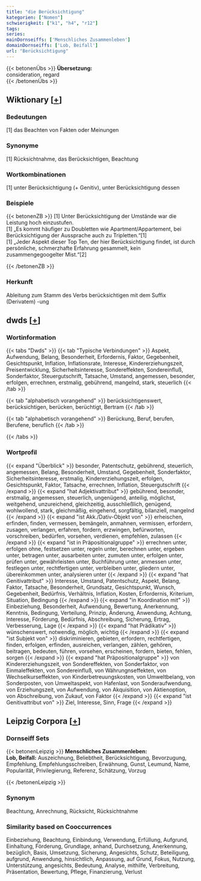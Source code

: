 ```yaml
---
title: "die Berücksichtigung"
kategorien: ["Nomen"]
schwierigkeit: ["k1", "h4", "r12"]
tags:
series:
mainDornseiffs: ['Menschliches Zusammenleben']
domainDornseiffs: ['Lob, Beifall']
url: "Berücksichtigung"
---
```


{{< betonenÜbs >}}
**Übersetzung:**  
consideration, regard  
{{< /betonenÜbs >}}

## Wiktionary [[+](https://de.wiktionary.org/wiki/Berücksichtigung)]

### Bedeutungen
[1] das Beachten von Fakten oder Meinungen  

### Synonyme
[1] Rücksichtnahme, das Berücksichtigen, Beachtung  

### Wortkombinationen
[1] unter Berücksichtigung (+ Genitiv), unter Berücksichtigung dessen  

### Beispiele
{{< betonenZB >}}
[1] Unter Berücksichtigung der Umstände war die Leistung hoch einzustufen.  
[1] „Es kommt häufiger zu Doubletten wie Apartment/Appartement, bei Berücksichtigung der Aussprache auch zu Tripletten.“[1]  
[1] „Jeder Aspekt dieser Top Ten, der hier Berücksichtigung findet, ist durch persönliche, schmerzhafte Erfahrung gesammelt, kein zusammengegoogelter Mist.“[2]  

{{< /betonenZB >}}
### Herkunft
Ableitung zum Stamm des Verbs berücksichtigen mit dem Suffix (Derivatem) -ung  



## dwds [[+](https://www.dwds.de/wb/Berücksichtigung)]

### Wortinformation
{{< tabs "Dwds" >}}
{{< tab "Typische Verbindungen" >}}
Aspekt, Aufwendung, Belang, Besonderheit, Erfordernis, Faktor, Gegebenheit, Gesichtspunkt, Inflation, Inflationsrate, Interesse, Kindererziehungszeit, Preisentwicklung, Sicherheitsinteresse, Sondereffekten, Sondereinfluß, Sonderfaktor, Steuergutschrift, Tatsache, Umstand, angemessen, besonder, erfolgen, errechnen, erstmalig, gebührend, mangelnd, stark, steuerlich
{{< /tab >}}

{{< tab "alphabetisch vorangehend" >}}
berücksichtigenswert, berücksichtigen, berücken, berüchtigt, Bertram
{{< /tab >}}

{{< tab "alphabetisch vorangehend" >}}
Berückung, Beruf, berufen, Berufene, beruflich
{{< /tab >}}

{{< /tabs >}}

### Wortprofil
{{< expand "Überblick" >}} besonder, Patentschutz, gebührend, steuerlich, angemessen, Belang, Besonderheit, Umstand, Gegebenheit, Sonderfaktor, Sicherheitsinteresse, erstmalig, Kindererziehungszeit, erfolgen, Gesichtspunkt, Faktor, Tatsache, errechnen, Inflation, Steuergutschrift {{< /expand >}}
{{< expand "hat Adjektivattribut" >}} gebührend, besonder, erstmalig, angemessen, steuerlich, ungenügend, anteilig, möglichst, weitgehend, unzureichend, gleichzeitig, ausschließlich, genügend, wohlwollend, stark, gleichmäßig, eingehend, sorgfältig, bilanziell, mangelnd {{< /expand >}}
{{< expand "ist Akk./Dativ-Objekt von" >}} erheischen, erfinden, finden, vermessen, bemängeln, anmahnen, vermissen, erfordern, zusagen, verlangen, erfahren, fordern, erzwingen, befürworten, vorschreiben, bedürfen, vorsehen, verdienen, empfehlen, zulassen {{< /expand >}}
{{< expand "ist in Präpositionalgruppe" >}} errechnen unter, erfolgen ohne, festsetzen unter, regeln unter, berechnen unter, ergeben unter, betragen unter, ausarbeiten unter, zumuten unter, erfolgen unter, prüfen unter, gewährleisten unter, Buchführung unter, anmessen unter, festlegen unter, rechtfertigen unter, verbleiben unter, gliedern unter, übereinkommen unter, analysieren unter {{< /expand >}}
{{< expand "hat Genitivattribut" >}} Interesse, Umstand, Patentschutz, Aspekt, Belang, Faktor, Tatsache, Besonderheit, Grundsatz, Gesichtspunkt, Wunsch, Gegebenheit, Bedürfnis, Verhältnis, Inflation, Kosten, Erfordernis, Kriterium, Situation, Bedingung {{< /expand >}}
{{< expand "in Koordination mit" >}} Einbeziehung, Besonderheit, Aufwendung, Bewertung, Anerkennung, Kenntnis, Bedingung, Verteilung, Prinzip, Änderung, Anwendung, Achtung, Interesse, Förderung, Bedürfnis, Abschreibung, Sicherung, Ertrag, Verbesserung, Lage {{< /expand >}}
{{< expand "hat Prädikativ" >}} wünschenswert, notwendig, möglich, wichtig {{< /expand >}}
{{< expand "ist Subjekt von" >}} diskriminieren, gebieten, erfordern, rechtfertigen, finden, erfolgen, erfinden, ausreichen, verlangen, zählen, gehören, beitragen, bedeuten, führen, vorsehen, erscheinen, fordern, bieten, fehlen, sorgen {{< /expand >}}
{{< expand "hat Präpositionalgruppe" >}} von Kindererziehungszeit, von Sondereffekten, von Sonderfaktor, von Einmaleffekten, von Sondereinfluß, von Währungnseffekten, von Wechselkurseffekten, von Kinderbetreuungskosten, von Umweltbelang, von Sonderposten, von Umweltaspekt, von Hafenlast, von Sonderaufwendung, von Erziehungszeit, von Aufwendung, von Akquisition, von Aktienoption, von Abschreibung, von Zukauf, von Faktor {{< /expand >}}
{{< expand "ist Genitivattribut von" >}} Ziel, Interesse, Sinn, Frage {{< /expand >}}

## Leipzig Corpora [[+](https://corpora.uni-leipzig.de/en/res?word=Berücksichtigung&corpusId=deu_newscrawl-public_2018)]

### Dornseiff Sets
{{< betonenLeipzig >}}
**Menschliches Zusammenleben:**  
**Lob, Beifall:** Auszeichnung, Beliebtheit, Berücksichtigung, Bevorzugung, Empfehlung, Empfehlungsschreiben, Erwähnung, Gunst, Leumund, Name, Popularität, Privilegierung, Referenz, Schätzung, Vorzug  

{{< /betonenLeipzig >}}

### Synonym
Beachtung, Anrechnung, Rücksicht, Rücksichtnahme


### Similarity based on Cooccurrences
Einbeziehung, Beachtung, Einbindung, Verwendung, Erfüllung, Aufgrund, Einhaltung, Förderung, Grundlage, anhand, Durchsetzung, Anerkennung, bezüglich, Basis, Umsetzung, Sicherung, Angesichts, Schutz, Beteiligung, aufgrund, Anwendung, hinsichtlich, Anpassung, auf Grund, Fokus, Nutzung, Unterstützung, angesichts, Bedeutung, Analyse, mithilfe, Verbreitung, Präsentation, Bewertung, Pflege, Finanzierung, Verlust


